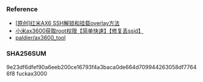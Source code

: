 ### Reference
- [\[原创\]红米AX6 SSH解锁和挂载overlay方法](https://www.right.com.cn/forum/thread-4060726-1-1.html)
- [小米ax3600获取root权限【简单快速】【修复丢ssid】](https://www.right.com.cn/forum/thread-4046020-1-1.html)
- [paldier/ax3600_tool](https://github.com/paldier/ax3600_tool)

### SHA256SUM
9e23df6dfef90a6eeb200ce16793f4a3baca0de664d709944263058df77646f8  fuckax3000
